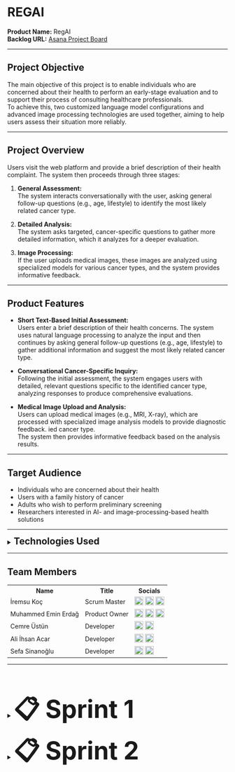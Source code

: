 
# REGAI

**Product Name:** RegAI  
**Backlog URL:** [Asana Project Board](https://app.asana.com/1/1205900998273390/project/1210594927472810/list/1210595154454975)  

---

## Project Objective

The main objective of this project is to enable individuals who are concerned about their health to perform an early-stage evaluation and to support their process of consulting healthcare professionals.  
To achieve this, two customized language model configurations and advanced image processing technologies are used together, aiming to help users assess their situation more reliably.

---

## Project Overview

Users visit the web platform and provide a brief description of their health complaint. The system then proceeds through three stages:

1. **General Assessment:**  
   The system interacts conversationally with the user, asking general follow-up questions (e.g., age, lifestyle) to identify the most likely related cancer type.

2. **Detailed Analysis:**  
   The system asks targeted, cancer-specific questions to gather more detailed information, which it analyzes for a deeper evaluation.

3. **Image Processing:**  
   If the user uploads medical images, these images are analyzed using specialized models for various cancer types, and the system provides informative feedback.

---

## Product Features

- **Short Text-Based Initial Assessment:**  
  Users enter a brief description of their health concerns. The system uses natural language processing to analyze the input and then continues by asking general follow-up questions (e.g., age, lifestyle) to gather additional information and suggest the most likely related cancer type.

- **Conversational Cancer-Specific Inquiry:**  
  Following the initial assessment, the system engages users with detailed, relevant questions specific to the identified cancer type, analyzing responses to produce comprehensive evaluations.

- **Medical Image Upload and Analysis:**  
  Users can upload medical images (e.g., MRI, X-ray), which are processed with specialized image analysis models to provide diagnostic feedback.
ied cancer type.  
  The system then provides informative feedback based on the analysis results.

---

## Target Audience

- Individuals who are concerned about their health
- Users with a family history of cancer
- Adults who wish to perform preliminary screening
- Researchers interested in AI- and image-processing-based health solutions

---

<details>
<summary><strong style="font-size:1.5em">Technologies Used</strong></summary>

### Design
- **Figma** (Page prototypes and UI designs)

### Frontend
- **React** (Fast development environment with Vite.js)
- Responsive and modular structure

### Database
- **Firebase** (User data storage and session management)

### Backend
- **Python** (FastAPI framework)

### LLM (Large Language Model)
- **Gemini** (Natural language processing for health-related text input)

### Machine Learning (Image Processing)
- **Python 3.10+**
- **PyTorch**
- **torchvision**
- **NumPy**
- **Matplotlib**

</details>

---

## Team Members

<table>
    <tr>
      <th>Name</th>
      <th>Title</th>
      <th>Socials</th>
    </tr>
      <td>İremsu Koç</td>
      <td>Scrum Master</td>
      <td>
        <a href="https://github.com/Iremsukoc" target="_blank"><img src="https://github.githubassets.com/images/modules/logos_page/GitHub-Mark.png" width="20" height="20"/></a>
        <a href="https://www.linkedin.com/in/iremsu-ko%C3%A7-453907202/" target="_blank"><img src="https://upload.wikimedia.org/wikipedia/commons/c/ca/LinkedIn_logo_initials.png" width="20" height="20" /></a>
        <a href="https://medium.com/@iremsukoc" target="_blank"><img src="https://cdn-icons-png.flaticon.com/512/2111/2111505.png" width="20" height="20" /></a>
      </td>
    </tr>
    <tr>
      <td>Muhammed Emin Erdağ</td>
      <td>Product Owner</td>
      <td>
        <a href="https://github.com/griffinsspike" target="_blank"><img src="https://github.githubassets.com/images/modules/logos_page/GitHub-Mark.png" width="20" height="20"/></a>
        <a href="https://linkedin.com/in/muhammedeminerdag" target="_blank"><img src="https://upload.wikimedia.org/wikipedia/commons/c/ca/LinkedIn_logo_initials.png" width="20" height="20" /></a>
        <a href="https://kaggle.com/griffinsspike" target="_blank"><img src="https://upload.wikimedia.org/wikipedia/commons/7/7c/Kaggle_logo.png" width="20" height="20" /></a>
      </td>
    </tr>
    <tr>
      <td>Cemre Üstün</td>
      <td>Developer</td>
      <td>
        <a href="https://github.com/ceremustun" target="_blank"><img src="https://github.githubassets.com/images/modules/logos_page/GitHub-Mark.png" width="20" height="20"/></a>
        <a href="https://linkedin.com/in/ceremustun" target="_blank"><img src="https://upload.wikimedia.org/wikipedia/commons/c/ca/LinkedIn_logo_initials.png" width="20" height="20" /></a>
      </td>
    </tr>
    <tr>
      <td>Ali İhsan Acar</td>
      <td>Developer</td>
      <td>
        <a href="https://github.com/alihsancar" target="_blank"><img src="https://github.githubassets.com/images/modules/logos_page/GitHub-Mark.png" width="20" height="20"/></a>
        <a href="https://www.linkedin.com/in/ali-ihsan-sancar-2b843931b" target="_blank"><img src="https://upload.wikimedia.org/wikipedia/commons/c/ca/LinkedIn_logo_initials.png" width="20" height="20" /></a>
      </td>
    </tr>
    <tr>
      <td>Sefa Sinanoğlu</td>
      <td>Developer</td>
      <td>
        <a href="https://github.com/Sinngl" target="_blank"><img src="https://github.githubassets.com/images/modules/logos_page/GitHub-Mark.png" width="20" height="20"/></a>
        <a href="https://www.linkedin.com/in/sefa-sinanoglu-3a8664339" target="_blank"><img src="https://upload.wikimedia.org/wikipedia/commons/c/ca/LinkedIn_logo_initials.png" width="20" height="20" /></a>
      </td>
    </tr>
</table>

---

<br></br>

<details>
<summary><strong style="font-size:4em">📋 Sprint 1</strong></summary>

### **Sprint Duration**
June 23, 2025 (Monday) - July 6, 2025 (Sunday) *(Two weeks)*

---

<details><summary><strong style="font-size:2em">Sprint Notes</strong></summary>

#### Completed
- Frontend development was completed faster than planned.  
- General testing was conducted on the LLM module, and advanced prompt trials for the second phase were initiated.  
- Backend setup and integration were carried out successfully.  
- Machine learning models were identified on Kaggle and reached the stage of local deployment.  

---

#### Challenges Encountered
- The project name and logo selection process could not be finalized.  
- The product scope was not clearly defined at the start of the sprint, leading to frequent task and design changes.  
- Frontend testing processes showed notable gaps.  
- Code review durations were long, resulting in PRs staying open for extended periods.  

---

#### Solutions
- Prioritize the selection of the project name and logo in the next sprint.  
- Finalize the product scope before the sprint starts to avoid scope changes.  
- Improve frontend testing and prepare detailed manual test documentation.  
- Send regular notifications via communication channels to accelerate code reviews.  

---

#### Lessons Learned
- Team members understanding their responsibilities and areas of ownership contributes to smoother workflows.  
- Consistent meeting participation and clear communication created a major advantage in tracking progress. As a result, task allocation became clearer and progress exceeded expectations.  
- Maintaining strong internal communication and regular follow-up on tasks directly improves sprint efficiency.  

</details>

---

<details><summary><strong style="font-size:2em">Estimated Completion Points</strong></summary>
<strong>67 points</strong>
</details>

---

<details><summary><strong style="font-size:2em">Estimation Logic</strong></summary>
Sprint task estimation was based on <strong>hour-based workload</strong> estimates using the following methodology:

| **Estimated Time** | **Story Points** |
|:------------------:|:----------------:|
| 1 day (8 hours) | 4 |
| Half day (4 hours) | 2 |
| 2 hours | 1 |
| 1 hour and below | 0.5 |

Due to team members' various responsibilities such as internships and work commitments, weekday working hours were expected to be more limited while weekends would be more intensive. Therefore, task time estimates and point allocation were planned considering this balance:

- **Weekdays:** Typically 1-2 hour work blocks were planned
- **Weekends:** Longer focused work sessions (4-5 hours) were targeted

Consequently, task time estimates and point allocation were prepared considering this balance, and the sprint target was set at **67 points** total.

</details>

---

<details><summary><strong style="font-size:2em">Sprint Tasks</strong></summary>

#### **Design (7 points)**
- Login, Signup, Main Page, Profile Pages, and Dashboard designs (additional support pop-up screen was designed)

#### **Frontend (8 points)**
- Developed user login, signup, and main page designs using React and Vite.js in a responsive (mobile-friendly) and modular manner
- Prepared basic project structure files (package.json, .gitignore)

#### **Backend (8 points)**
- Selected Firebase database for the project and created necessary tables
- Developed and tested user login, signup, and authentication processes using Python and FastAPI

#### **Language Model and Machine Learning**

**Language Model (LLM) - 12 points:**
- Prepared custom system prompts for the Gemini model to perform general health assessments and added restrictions
- Created and tested exit logic for proper model functioning

**Machine Learning (ML) - 24 points:**
- Researched appropriate ultrasound image datasets for breast cancer diagnosis and performed data preprocessing
- Created and trained a ResNet-based model for classification
- Evaluated model accuracy and performance, saved the best performing model
- Developed and tested data transformation methods required for model usage

</details>

---

<details><summary><strong style="font-size:2em">Daily Scrum</strong></summary>

Initially, WhatsApp was used for Daily Scrum notifications and tracking. However, to ensure a more organized and manageable process, we transitioned to using Google Forms. The final form (shown below) was created, and reminder messages were sent via WhatsApp to each team member to complete the form daily.

Responses submitted through the form are automatically collected and stored in a Google Sheet, providing a centralized and easily accessible record. This approach has made daily progress tracking more transparent and systematic.

**WhatsApp Screenshot:**  
![WhatsApp Daily Scrum - 1](docs-images/sprint-1/daily-scrum/daily-scrum-wp-1.png)

![WhatsApp Daily Scrum - 2](docs-images/sprint-1/daily-scrum/daily-scrum-wp-2.png)

**Google Form Screenshot:**  
![Google Form Daily Scrum](docs-images/sprint-1/daily-scrum/daily-scrum-google-form.png)

![Google Form Daily Scrum Responses](docs-images/sprint-1/daily-scrum/daily-scrum-google-form-response.png)

</details>

---

<details><summary><strong style="font-size:2em">Sprint Board Screenshots</strong></summary>

Throughout the sprint, the team used Asana to track the progress of all tasks, monitor their current status, and ensure alignment with the sprint goals.  
Below are the screenshots of the sprint board at different stages to illustrate how tasks were organized, assigned, and moved across columns (e.g., To Do, In Progress, Done).

**Sprint Board Screenshots:**  

![Sprint Board - 1](docs-images/sprint-1/sprint-board/sprint-board-1.png)

![Sprint Board - 2](docs-images/sprint-1/sprint-board/sprint-board-2.png)

![Sprint Board - 3](docs-images/sprint-1/sprint-board/sprint-board-3.png)


</details>

---

<details><summary><strong style="font-size:2em">Product Progress Screenshots</strong></summary>

---

<details><summary><strong style="font-size:1em">Frontend</strong></summary>

![Main Page](docs-images/sprint-1/product/frontend/main-page.png)

![Login Page](docs-images/sprint-1/product/frontend/login-page.png)

![Signup Page](docs-images/sprint-1/product/frontend/sign-up-page.png)

</details>

---

<details><summary><strong style="font-size:1em">Backend</strong></summary>

![Firebase User Table](docs-images/sprint-1/product/backend/firebase-table.jpeg)

![Signup Process](docs-images/sprint-1//product/backend/sign-up-process.jpeg)

![Signup DB Output](docs-images/sprint-1/product/backend/sign-up-db-output.jpeg)

![Auth Header Token After Login Successfully](docs-images/sprint-1/product/backend/auth-token-after-login.jpeg)

</details>

---

<details><summary><strong style="font-size:1em">Machine Model</strong></summary>

![Machine Model Result](docs-images/sprint-1/product/ml/ml-breast-cancer-result.png)

![Machine Model Confusion Matrix](docs-images/sprint-1/product/ml/ml-breast-cancer-confusion-matrix.jpg)

</details>

---

<details><summary><strong style="font-size:1em">Language Model (LLM)</strong></summary>

![Language Model (LLM) Persona Response 1](docs-images/sprint-1/product/llm/llm-persona-response-1.jpg)

![Language Model (LLM) Persona Response 2](docs-images/sprint-1/product/llm/llm-persona-response-2.jpg)

</details>

</details>

---

<details><summary><strong style="font-size:2em">Sprint Review</strong></summary>
The planned work for this sprint was successfully completed:

- While Login, Signup, and Main Page designs were initially planned to be created on Figma, due to rapid frontend development progress, Profile and Dashboard page designs were also completed and revised
- Frontend development basic modules were implemented responsively for Login, Signup, and Main Page. Revisions were made according to code review (CR) feedback and responsive behavior was manually tested
- Backend user authentication and database connection were made functional using Python
- Breast cancer classification model was trained, tested, and output accuracy was evaluated
- System prompts required for LLM integration were written, validated in test environment, and additional revisions were implemented
- During the sprint process, the team discussed how design, development, and model integration would work together and established a common working methodology

</details>

---

<details>
<summary><strong style="font-size:2em">Sprint Retrospective</strong></summary>

### What Went Well

- All team members attended meetings consistently and maintained effective, transparent communication regarding ongoing work.
- Team members eagerly took on their tasks and responsibilities, completing them on time and with diligence.
- Issues encountered were openly raised and constructively discussed, leading to actionable solutions.
- The frontend development progressed faster than planned, enabling early achievement of sprint goals.
- In the LLM (Large Language Model) area, not only were prompts developed for general testing, but successful trials of more advanced prompts for the second phase were also initiated.
- The backend infrastructure was set up and connected on schedule.
- Leveraging the Kaggle platform and research by a dedicated team member, ready-made machine learning models for breast cancer were identified. These models are currently in the process of being run locally, which has accelerated progress on the ML side.

### What Went Badly

- No final decision has yet been made regarding the project name and logo; this issue needs to be prioritized and addressed promptly.
- The product scope was not fully defined at the outset, resulting in frequent scope changes during development; this particularly affected task and design revisions in the frontend and machine learning areas.
- There is hesitation in submitting code reviews (CR), and the review process duration is long, causing pull requests (PRs) to remain open for extended periods.

### Areas for Improvement

- Finalize product scope before sprint start to minimize mid-sprint changes. 
- Enhance frontend testing and prepare detailed test documentation including manual test steps. 
- Implement a regular notification system through communication channels to encourage timely code review submissions and reduce PR open times. 

### Next Sprint Tasks

- Prioritize selection of project name and logo to establish brand identity.
- Complete UI, backend, LLM, and ML integration and conduct thorough testing. 
- Develop prompts specifically targeting the detailed analysis phase of the LLM module. 
- Run image classification model locally for an additional selected cancer type.

</details>

---

<details>
<summary><strong style="font-size:2em">Communication and Project Management Tools</strong></summary>

- **Code Management:** All code repositories are managed on GitHub, with version control in place. The development process is tracked through pull requests.

- **Project Management:** Task assignments and sprint tracking are carried out via the Asana platform.

- **Team Communication:** Instant communication within the team is facilitated through WhatsApp.

- **Daily Progress Tracking:** Initially, daily progress updates were shared via WhatsApp. To ensure more structured and centralized tracking, this process has been updated, and daily reporting is now conducted through Google Forms. Each team member fills out a short form at the end of the day to report completed work and any encountered blockers.

- **Weekly Meetings:** During the meetings, team members share what they have done, any problems they are facing, what they plan to do next, and what actions they will take before the next meeting. These online meetings are held twice a week (Mondays at 22:00 and Fridays at 22:00) via Google Meet.

</details>

</details>





<details>
<summary><strong style="font-size:4em">📋 Sprint 2</strong></summary>

### **Sprint Duration**
July 7, 2025 (Monday) - July 20, 2025 (Sunday) *(Two weeks)*

---

<details><summary><strong style="font-size:2em">Sprint Notes</strong></summary>

#### Completed
- The implementation of new pages were successfully completed. The assigned team member also took the initiative to design and develop additional pages such as FAQ and History, which were listed in the side navigation but not initially planned within the sprint scope.
- The project structure was reorganized into a more modular form. Since the frontend implementation of the login process was necessary for backend testing, corresponding login functionalities were also developed and integrated into the backend. Additionally, critical endpoints for connecting with the Large Language Model (LLM) were implemented.
- Machine learning models targeting various types of cancer were successfully developed. During this sprint, image classification models were trained to detect colon, lung, and leukemia cancers.
Furthermore, data transformation and prediction methods were implemented in Python to support the deployment of these models. As a result, the foundational logic required for integrating the models with backend services has been established.

---

#### Challenges Encountered
- Although frontend testing has started, progress has been slower than expected.
- The LLM integration, which is essential for enabling detailed analysis, has not yet been completed.
- While initial efforts to connect ML models with backend services have begun, full integration and testing for even a single model have not yet been achieved.

---

#### Solutions
- Since the development of ML models has been completed, the related team members will be reassigned to accelerate backend development efforts.
- To support the LLM development process, a team member will be assigned to assist and coordinate regular technical meetings to ensure progress and alignment.

---

#### Lessons Learned
- Proactively taking initiative beyond assigned tasks contributed positively to sprint outcomes and overall product quality.
- Early identification of integration dependencies, especially between ML models and backend services, is crucial to avoid last-minute delays.
- Regular and structured communication, including consistent meeting participation, significantly improved task tracking and team alignment.

</details>

---

<details><summary><strong style="font-size:2em">Estimated Completion Points</strong></summary>
<strong>86 points</strong>
</details>

---

<details><summary><strong style="font-size:2em">Estimation Logic</strong></summary>
Sprint task estimation was based on <strong>hour-based workload</strong> estimates using the following methodology:

| **Estimated Time** | **Story Points** |
|:------------------:|:----------------:|
| 1 day (8 hours) | 4 |
| Half day (4 hours) | 2 |
| 2 hours | 1 |
| 1 hour and below | 0.5 |

Due to team members' various responsibilities such as internships and work commitments, weekday working hours were expected to be more limited while weekends would be more intensive. Therefore, task time estimates and point allocation were planned considering this balance:

- **Weekdays:** Typically 1-2 hour work blocks were planned
- **Weekends:** Longer focused work sessions (4-5 hours) were targeted

Consequently, task time estimates and point allocation were prepared considering this balance, and the sprint target was set at **86 points** total.

</details>

---

<details><summary><strong style="font-size:2em">Sprint Tasks</strong></summary>

#### **Design (2 points)**
- Completed logo design.

#### **Frontend (8 points)**
- Developed dashboard and profile page designs using React and Vite.js.
- Implemented with a responsive (mobile-friendly) and modular structure.

#### **Backend (8 points)**
- Reorganized the project folder structure and configured scripts to run using Poetry.
- Designed the structure for initializing and storing chat sessions within the General Test context. 
- Integrated the LLM created for the General Test with the backend.
- Tested all endpoints via Postman and added .md documentation files to support understanding for other team members.

#### **Language Model and Machine Learning**
**Machine Learning  (ML) - 60 points:**
- Developed image classification models for the following cancer types. Suitable datasets were sourced, models were trained and tested, and necessary data transformation and prediction methods were implemented in Python:
  - Colon Cancer
  - Lung Cancer
  - Leukemia (Blood Cancer)
  - Brain Tumor
  - Skin Cancer

**Language Model (LLM) - 8 points:**
- Initiated the creation and testing of LLM prompt to enable detailed analysis, particularly tailored for the cancer types covered by the ML models. The work is still in progress and will be continued in the next sprint.

</details>

---

<details><summary><strong style="font-size:2em">Daily Scrum</strong></summary>

The daily scrum process, conducted via Google Form, was continued in this sprint because it had yielded high efficiency in previous sprint. Team members were encouraged to complete the forms daily with reminders sent via WhatsApp.

**WhatsApp Screenshots:**  
![WhatsApp Daily Scrum - 1](docs-images/sprint-1/daily-scrum/daily-scrum-wp-sprint2-1.png)

**Google Form Screenshot:**  
![Google Form Daily Scrum](docs-images/sprint-1/daily-scrum/daily-scrum-google-form.png)

![Google Form Daily Scrum Responses](docs-images/sprint-1/daily-scrum/daily-scrum-google-form-response-sprint2-1.png)

![Google Form Daily Scrum Responses 2](docs-images/sprint-1/daily-scrum/daily-scrum-google-form-response-sprint2-2.png)

</details>

---

<details><summary><strong style="font-size:2em">Sprint Board Screenshots</strong></summary>

Throughout the sprint, the team used Asana to track the progress of all tasks, monitor their current status, and ensure alignment with the sprint goals.  
Below are the screenshots of the sprint board at different stages to illustrate how tasks were organized, assigned, and moved across columns (e.g., To Do, In Progress, Done).

**Sprint Board Screenshots:**  

![Sprint Board - 1](docs-images/sprint-1/sprint-board/sprint-board-sprint2-1.png)

![Sprint Board - 2](docs-images/sprint-1/sprint-board/sprint-board-sprint2-2.png)

</details>

---

<details><summary><strong style="font-size:2em">Product Progress Screenshots</strong></summary>

---

<details><summary><strong style="font-size:1em">Frontend</strong></summary>

![Dasboard Page](docs-images/sprint-1/product/frontend/dasboard-page.png)

![Profile Page - 1](docs-images/sprint-1/product/frontend/profile-page-1.png)

![Profile Page - 2](docs-images/sprint-1/product/frontend/profile-page-2.png)

![Reports Page](docs-images/sprint-1/product/frontend/reports-page.png)

![FAQ Page](docs-images/sprint-1/product/frontend/faq-page.png)

![FAQ Page](docs-images/sprint-1/product/frontend/support-pop-up.png)

</details>

---

<details><summary><strong style="font-size:1em">Backend</strong></summary>

![Start Chat Session](docs-images/sprint-1/product/backend/start-chat-session.png)

![Send Chat Message - 1](docs-images/sprint-1//product/backend/send-chat-message-1.png)

![Send Chat Message - 2](docs-images/sprint-1/product/backend/send-chat-message-2.png)

![Het Chat History](docs-images/sprint-1/product/backend/get-chat-history.png)

</details>

---

<details><summary><strong style="font-size:1em">Machine Model</strong></summary>

---
Colon Cancer : 

![Machine Model Colon Cancer Classification Report](docs-images/sprint-1/product/ml/ml-colon-cancer-classification-report.png)

![Machine Model Colon Cancer Confusion Matrix](docs-images/sprint-1/product/ml/ml-colon-cancer-confusion-matrix.png)

---
Skin Cancer :

![Machine Model Skin Cancer Classification Report](docs-images/sprint-1/product/ml/ml-skin-cancer-classification-report.png)

![Machine Model Skin Cancer Confusion Matrix](docs-images/sprint-1/product/ml/ml-skin-cancer-confusion-matrix.png)

</details>

</details>

---

<details><summary><strong style="font-size:2em">Sprint Review</strong></summary>
The planned work for this sprint was largely completed, with notable progress and initiative shown across multiple areas:

- While only core pages were initially scoped, additional pages like FAQ and History were also designed and implemented, enhancing UI consistency and completeness.
- Backend architecture was refactored into a modular structure.
- LLM-related endpoints were created, allowing the system to begin communication with the language model.  
- Machine learning models for five different cancer types — Colon, Lung, Leukemia (Blood Cancer), Brain Tumor, and Skin Cancer — were successfully trained and tested. Supporting Python methods for prediction and data transformation were also developed to facilitate backend integration.
- The team continued to improve coordination and cross-functional collaboration, aligning efforts across frontend, backend, and ML tasks to increase efficiency.

</details>

---

<details><summary><strong style="font-size:2em">Sprint Retrospective</strong></summary>

### What Went Well
- The training and evaluation of ML models progressed exceptionally well. In just a short two-week sprint, datasets for **five different cancer types** (Colon, Lung, Leukemia, Brain Tumor, and Skin Cancer) were collected, preprocessed, and used to successfully train image classification models. Overfitting issues were resolved during training, and corresponding data transformation and prediction methods were implemented in Python, laying a solid foundation for integration.
- Although not originally planned for this sprint, FAQ and Report pages were both designed and implemented on the frontend, showing strong initiative and ownership from the responsible team member.
- Initial integration steps were taken with the LLM, including the implementation of basic communication and session-handling logic on the backend. While limited in scope, this progress marked an important step toward system-wide functionality.

---

### What Went Badly
- The LLM prompt for the Detailed Analysis module was expected to be finalized in this sprint but was delayed due to the availability constraints of the assigned team member.
- UI testing remains insufficient; despite some manual tests, automated test coverage is still lacking and needs to be prioritized.
- Integration efforts — especially between ML models and the backend — progressed slower than necessary. Not a single full end-to-end connection (ML → Backend → Frontend) was completed during this sprint.

---

### Areas for Improvement
- Integration efforts should be initiated earlier in the sprint cycle, particularly when multiple teams or components (e.g., ML, backend, frontend) are involved. Delaying these steps creates avoidable dependencies near sprint-end.
- Task planning must better reflect realistic availability of contributors, especially for components requiring specialized domain knowledge (e.g., LLM).
- More frequent cross-functional checkpoints should be scheduled to ensure blockers in one part of the stack are surfaced early and resolved quickly.
- Tasks were distributed without actively monitoring emerging bottlenecks during the sprint. There should be a mechanism to reassign available team members to support areas that are falling behind, especially for integration-critical tasks.

---

### Next Sprint Tasks
- Finalize and validate the LLM prompt for Detailed Analysis, enabling advanced text-based interpretations for the supported cancer types.
- Begin full ML–Backend integration, starting with one cancer model and expanding gradually. Create endpoints that allow the frontend to request predictions.
- Implement the Frontend–Backend connection for prediction features, especially for pages like Report that will display model results.

</details>

---

<details>
<summary><strong style="font-size:2em">Communication and Project Management Tools</strong></summary>

- **Code Management:** All code repositories are managed on GitHub, with version control in place. The development process is tracked through pull requests.

- **Project Management:** Task assignments and sprint tracking are carried out via the Asana platform.

- **Team Communication:** Instant communication within the team is facilitated through WhatsApp.

- **Daily Progress Tracking:**  Daily reporting is conducted through Google Forms. Each team member fills out a short form at the end of the day to report completed work and any encountered blockers.

- **Weekly Meetings:** During the meetings, team members share what they have done, any problems they are facing, what they plan to do next, and what actions they will take before the next meeting. These online meetings are held twice a week (Mondays at 22:00 and Fridays at 22:00) via Google Meet.

</details>

</details>
